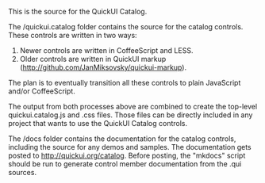 This is the source for the QuickUI Catalog.

The /quickui.catalog folder contains the source for the catalog controls. These
controls are written in two ways:

1. Newer controls are written in CoffeeScript and LESS.
2. Older controls are written in QuickUI markup (http://github.com/JanMiksovsky/quickui-markup).

The plan is to eventually transition all these controls to plain JavaScript
and/or CoffeeScript.

The output from both processes above are combined to create the top-level
quickui.catalog.js and .css files. Those files can be directly included in any
project that wants to use the QuickUI Catalog controls.

The /docs folder contains the documentation for the catalog controls,
including the source for any demos and samples. The documentation gets posted
to http://quickui.org/catalog. Before posting, the "mkdocs" script should be
run to generate control member documentation from the .qui sources.
